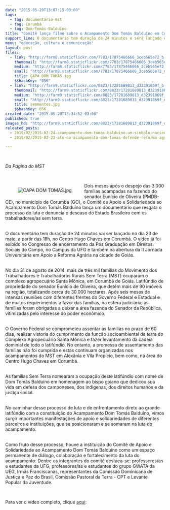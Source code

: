 ```yaml
---
date: "2015-05-20T13:07:15-03:00"
tags:
  - tag: documentário-mst
  - tag: Corumbá
  - tag: Dom-Tomás-Balduíno
title: "Comitê lança filme sobre o Acampamento Dom Tomás Balduíno em Corumbá "
support_line: O documentário tem duração de 24 minutos e será lançado no próximo dia 23 de maio.
menu: "educação, cultura e comunicação"
layout: post
files:
  - link: "http://farm8.staticflickr.com/7783/17875466666_3ceb565e72_b.jpg"
    thumbnail: "http://farm8.staticflickr.com/7783/17875466666_3ceb565e72_t.jpg"
    medium: "http://farm8.staticflickr.com/7783/17875466666_3ceb565e72_z.jpg"
    small: "http://farm8.staticflickr.com/7783/17875466666_3ceb565e72_n.jpg"
    title: CAPA DOM TOMAS.jpg
    $$hashKey: "056"
  - link: "http://farm9.staticflickr.com/8823/17281689813_d32391869f_b.jpg"
    thumbnail: "http://farm9.staticflickr.com/8823/17281689813_d32391869f_t.jpg"
    medium: "http://farm9.staticflickr.com/8823/17281689813_d32391869f_z.jpg"
    small: "http://farm9.staticflickr.com/8823/17281689813_d32391869f_n.jpg"
    title: semmentes.jpg
    $$hashKey: 05K
created_date: "2015-05-20T13:34:52-03:00"
published: true
images_hd: "http://farm9.staticflickr.com/8823/17281689813_d32391869f_n.jpg"
releated_posts:
  - 2015/02/2015-02-24-acampamento-dom-tomas-balduino-um-simbolo-nacional-da-luta-pela-reforma-agraria.md
  - 2015/02/2015-02-23-ato-no-acampamento-dom-tomas-defende-reforma-agraria-e-denuncia-descaso-juridico-na-resolucao-do-caso.md

---
```

<p>&nbsp;</p>

<p><em>Da P&aacute;gina do MST </em></p>

<p>&nbsp;</p>

<figure class="image" style="float:left"><img alt="CAPA DOM TOMAS.jpg" src="http://farm8.staticflickr.com/7783/17875466666_3ceb565e72_b.jpg" />
<figcaption></figcaption>
</figure>

<p>Dois meses ap&oacute;s o despejo das 3.000 fam&iacute;lias acampadas na fazendo do senador Eun&iacute;cio de Oliveira (PMDB-CE), no munic&iacute;pio de Corumb&aacute; (GO), o Comit&ecirc; de Apoio e Solidariedade ao Acampamento Dom Tom&aacute;s Baldu&iacute;no lan&ccedil;a um document&aacute;rio que resgata o processo de luta e denuncia o descaso do Estado Brasileiro com os trabalhadores/as sem terra.</p>

<p><br />
O document&aacute;rio tem dura&ccedil;&atilde;o de 24 minutos vai ser lan&ccedil;ado no dia 23 de maio, a partir das 18h, no Centro Hugo Chaves em Corumb&aacute;. O v&iacute;deo j&aacute; foi exibido no Congresso de encerramento da P&oacute;s Gradua&ccedil;&atilde;o em Direitos Sociais do Campo, no Campus da UFG e tamb&eacute;m na abertura da II Jornada Universit&aacute;ria em Apoio a Reforma Agr&aacute;ria na cidade de Goi&aacute;s.</p>

<p><br />
No dia 31 de agosto de 2014, mais de tr&ecirc;s mil fam&iacute;lias do Movimento dos Trabalhadores e Trabalhadoras Rurais Sem Terra (MST) ocuparam o complexo agropecu&aacute;rio Santa M&ocirc;nica, em Corumb&aacute; de Goi&aacute;s. Latif&uacute;ndio de propriedade do senador Eun&iacute;cio de Oliveira, que det&eacute;m mais de 90 im&oacute;veis na regi&atilde;o, totalizando cerca de 30.000 hectares. Ap&oacute;s seis meses de intensas reuni&otilde;es com diferentes frentes do Governo Federal e Estadual e de muitos requerimentos a favor das fam&iacute;lias, na esfera judici&aacute;ria, as fam&iacute;lias foram obrigadas a deixar a &aacute;rea fazenda do Senador da Rep&uacute;blica, vitimizadas pelo interesse do poder econ&ocirc;mico.</p>

<p><br />
O Governo Federal se comprometeu assentar as fam&iacute;lias no prazo de 60 dias, realizar vistoria do cumprimento da fun&ccedil;&atilde;o socioambiental da terra do Complexo Agropecu&aacute;rio Santa M&ocirc;nica e fazer levantamento da cadeia dominial de todo o latif&uacute;ndio. No entanto, a promessa de assentamento das fam&iacute;lias n&atilde;o foi cumprida e estas continuam organizadas nos acampamentos do MST em Alex&acirc;nia e Vila Prop&iacute;cio, bem como, na &aacute;rea do Centro Hugo Chaves em Corumb&aacute;.</p>

<p><br />
As fam&iacute;lias Sem Terra nomearam a ocupa&ccedil;&atilde;o deste latif&uacute;ndio com nome de Dom Tom&aacute;s Baldu&iacute;no em homenagem ao bispo goiano que dedicou sua vida em defesa dos camponeses, dos ind&iacute;genas, dos direitos humanos e da justi&ccedil;a social.</p>

<p><br />
No caminhar desse processo de luta e de enfrentamento direto ao grande latif&uacute;ndio com a constitui&ccedil;&atilde;o do Acampamento Dom Tom&aacute;s Baldu&iacute;no, vimos surgir importantes manifesta&ccedil;&otilde;es de apoio e solidariedades de diferentes parceiros e institui&ccedil;&otilde;es, que se posicionaram e se somaram na luta do acampamento.</p>

<p><br />
Como fruto desse processo, houve a institui&ccedil;&atilde;o do Comit&ecirc; de Apoio e Solidariedade ao Acampamento Dom Tom&aacute;s Baldu&iacute;no como um espa&ccedil;o permanente de di&aacute;logo, colabora&ccedil;&atilde;o e fortalecimento da luta do acampamento. Dentre os integrantes do comit&ecirc; destaca-se: professores/as e estudantes da UFG, professores/as e estudantes do grupo GWATA da UEG, Irm&atilde;s Franciscanas, representantes da Comiss&atilde;o Dominicana de Justi&ccedil;a e Paz do Brasil, Comiss&atilde;o Pastoral da Terra - CPT e Levante Popular da Juventude.</p>

<p>&nbsp;</p>

<p>Para ver o v&iacute;deo completo, clique <a href="https://www.youtube.com/watch?v=Pk-Fvq9V8Gs&amp;feature=youtu.be">aqui</a>:</p>
